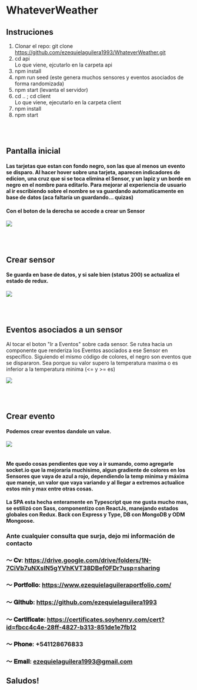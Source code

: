 # WhateverWeather

## Instruciones

1) Clonar el repo: git clone https://github.com/ezequielaguilera1993/WhateverWeather.git
2) cd api <div>Lo que viene, ejcutarlo en la carpeta api</div>
3) npm install
4) npm run seed (este genera muchos sensores y eventos asociados de forma randomizada)
5) npm start (levanta el servidor)
6) cd .. ; cd client <div>Lo que viene, ejecutarlo en la carpeta client</div>
7) npm install
8) npm start

<br/>
<br/>

## Pantalla inicial
#### Las tarjetas que estan con fondo negro, son las que al menos un evento se disparo. Al hacer hover sobre una tarjeta, aparecen indicadores de edicion, una cruz que si se toca elimina el Sensor, y un lapiz y un borde en negro en el nombre para editarlo. Para mejorar al experiencia de usuario al ir escribiendo sobre el nombre se va guardando automaticamente en base de datos (aca faltaría un guardando... quizas)

#### Con el boton de la derecha se accede a crear un Sensor

![](https://i.imgur.com/b4HVP3B.png) 


<br/>
<br/>

## Crear sensor
#### Se guarda en base de datos, y si sale bien (status 200) se actualiza el estado de redux.

![](https://i.imgur.com/rfa98sA.png) 

<br/>
<br/>


## Eventos asociados a un sensor
Al tocar el boton "Ir a Eventos" sobre cada sensor. Se rutea hacia un componente que renderiza los Eventos asociados a ese Sensor en específico. Siguiendo el mismo código de colores, el negro son eventos que se dispararon. Sea porque su valor supero la temperatura maxima o es inferior a la temperatura minima (<= y >= es)

![](https://i.imgur.com/5Cw9G9d.png) 

<br/>
<br/>


## Crear evento
#### Podemos crear eventos dandole un value.

![](https://i.imgur.com/SnRQXiZ.png) 
<br/>
<br/>
#### Me quedo cosas pendientes que voy a ir sumando, como agregarle socket.io que la mejoraria muchisimo, algun gradiente de colores en los Sensores que vaya de azul a rojo, dependiendo la temp minima y máxima que maneje, un valor que vaya variando y al llegar a extremos actualice estos min y max entre otras cosas.
#### La SPA esta hecha enteramente en Typescript que me gusta mucho mas, se estilizó con Sass, componentizo con ReactJs, manejando estados globales con Redux. Back con Express y Type, DB con MongoDB y ODM Mongoose.


### Ante cualquier consulta que surja, dejo mi información de contacto

### ～ 𝐂𝐯: https://drive.google.com/drive/folders/1N-7CiVb7uNXslN5gYVhKVT38DBef0FDr?usp=sharing
### ～ 𝐏𝐨𝐫𝐭𝐟𝐨𝐥𝐢𝐨: https://www.ezequielaguileraportfolio.com/
### ～ 𝐆𝐢𝐭𝐡𝐮𝐛: https://github.com/ezequielaguilera1993
### ～ 𝐂𝐞𝐫𝐭𝐢𝐟𝐢𝐜𝐚𝐭𝐞: https://certificates.soyhenry.com/cert?id=fbcc4c4e-28ff-4827-b313-851de1e7fb12
### ～ 𝐏𝐡𝐨𝐧𝐞: +541128676833
### ～ 𝐄𝐦𝐚𝐢𝐥: ezequielaguilera1993@gmail.com

## Saludos!



